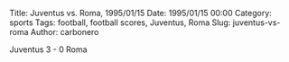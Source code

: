 Title: Juventus vs. Roma, 1995/01/15
Date: 1995/01/15 00:00
Category: sports
Tags: football, football scores, Juventus, Roma
Slug: juventus-vs-roma
Author: carbonero


Juventus 3 - 0 Roma
